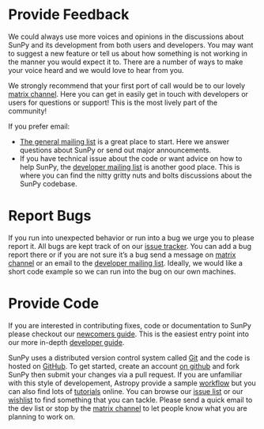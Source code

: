 Provide Feedback
================

We could always use more voices and opinions in the discussions about
SunPy and its development from both users and developers. You may want
to suggest a new feature or tell us about how something is not working
in the manner you would expect it to. There are a number of ways to make
your voice heard and we would love to hear from you.

We strongly recommend that your first port of call would be to our
lovely [matrix channel]. Here you can get in easily get in touch with
developers or users for questions or support! This is the most lively
part of the community!

If you prefer email:

-   [The general mailing list] is a great place to start. Here we answer
    questions about SunPy or send out major announcements.
-   If you have technical issue about the code or want advice on how to
    help SunPy, the [developer mailing list] is another good place. This
    is where you can find the nitty gritty nuts and bolts discussions
    about the SunPy codebase.

Report Bugs
===========

If you run into unexpected behavior or run into a bug we urge you to
please report it. All bugs are kept track of on our [issue tracker]. You
can add a bug report there or if you are not sure it’s a bug send a
message on [matrix channel] or an email to the [developer mailing list].
Ideally, we would like a short code example so we can run into the bug
on our own machines.

Provide Code
============

If you are interested in contributing fixes, code or documentation to
SunPy please checkout our [newcomers guide]. This is the easiest entry
point into our more in-depth [developer guide].

SunPy uses a distributed version control system called [Git] and the
code is hosted on [GitHub]. To get started, create an account [on
github] and fork SunPy then submit your changes via a pull request. If
you are unfamiliar with this style of developement, Astropy provide a
sample [workflow] but you can also find lots of [tutorials] online. You
can browse our [issue list][matrix channel] or our
[wishlist][matrix channel] to find something that you can tackle. Please
send a quick email to the dev list or stop by the [matrix channel] to
let people know what you are planning to work on.

  [matrix channel]: https://openastronomy.element.io/#/room/#sunpy:openastronomy.org
  [The general mailing list]: https://groups.google.com/forum/#!forum/sunpy
  [developer mailing list]: https://groups.google.com/forum/#!forum/sunpy-dev
  [issue tracker]: https://github.com/sunpy/sunpy/issues
  [newcomers guide]: https://docs.sunpy.org/en/latest/dev_guide/newcomers.html
  [developer guide]: https://docs.sunpy.org/en/latest/dev_guide/
  [Git]: https://git-scm.com
  [GitHub]: https://github.com/sunpy/sunpy/
  [on github]: https://help.github.com/en/articles/signing-up-for-a-new-github-account
  [workflow]: https://docs.astropy.org/en/stable/development/workflow/development_workflow.html#development-workflow
  [tutorials]: https://readwrite.com/2013/09/30/understanding-github-a-journey-for-beginners-part-1#awesm
